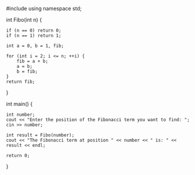 #include <iostream>
using namespace std;

int Fibo(int n) {
   
    if (n == 0) return 0;
    if (n == 1) return 1;

    int a = 0, b = 1, fib;

    for (int i = 2; i <= n; ++i) {
        fib = a + b;
        a = b;
        b = fib;
    }
    return fib;
}


int main() {

    int number;
    cout << "Enter the position of the Fibonacci term you want to find: ";
    cin >> number;

    int result = Fibo(number);
    cout << "The Fibonacci term at position " << number << " is: " << result << endl;

    return 0;
}